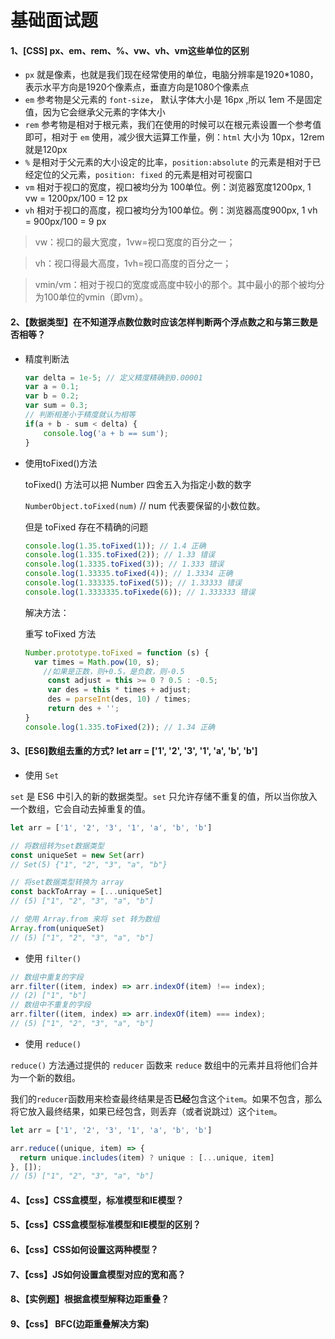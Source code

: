 # 基础面试题

#### 1、[CSS] px、em、rem、%、vw、vh、vm这些单位的区别

- `px` 就是像素，也就是我们现在经常使用的单位，电脑分辨率是1920*1080，表示水平方向是1920个像素点，垂直方向是1080个像素点
- `em` 参考物是父元素的 `font-size`， 默认字体大小是 16px ,所以 1em 不是固定值，因为它会继承父元素的字体大小
- `rem` 参考物是相对于根元素，我们在使用的时候可以在根元素设置一个参考值即可，相对于 `em` 使用，减少很大运算工作量，例：`html` 大小为 10px，12rem就是120px
- `%` 是相对于父元素的大小设定的比率，`position:absolute` 的元素是相对于已经定位的父元素，`position: fixed` 的元素是相对可视窗口
- `vm` 相对于视口的宽度，视口被均分为 100单位。例：浏览器宽度1200px, 1 vw = 1200px/100 = 12 px
- `vh` 相对于视口的高度，视口被均分为100单位。例：浏览器高度900px, 1 vh = 900px/100 = 9 px

>  vw：视口的最大宽度，1vw=视口宽度的百分之一；

>  vh：视口得最大高度，1vh=视口高度的百分之一；

>  vmin/vm：相对于视口的宽度或高度中较小的那个。其中最小的那个被均分为100单位的vmin（即vm）。



#### 2、【数据类型】在不知道浮点数位数时应该怎样判断两个浮点数之和与第三数是否相等？

- 精度判断法

  ```js
  var delta = 1e-5; // 定义精度精确到0.00001
  var a = 0.1;
  var b = 0.2;
  var sum = 0.3;
  // 判断相差小于精度就认为相等
  if(a + b - sum < delta) {
      console.log('a + b == sum');
  }
  ```

- 使用toFixed()方法

  toFixed() 方法可以把 Number 四舍五入为指定小数的数字

  `NumberObject.toFixed(num)` // num 代表要保留的小数位数。

  但是 toFixed 存在不精确的问题

  ```javascript
  console.log(1.35.toFixed(1)); // 1.4 正确
  console.log(1.335.toFixed(2)); // 1.33 错误
  console.log(1.3335.toFixed(3)); // 1.333 错误
  console.log(1.33335.toFixed(4)); // 1.3334 正确
  console.log(1.333335.toFixed(5)); // 1.33333 错误
  console.log(1.3333335.toFixede(6)); // 1.333333 错误
  ```

  解决方法：

  重写 toFixed 方法

  ```javascript
  Number.prototype.toFixed = function (s) {
  	var times = Math.pow(10, s);
      //如果是正数，则+0.5，是负数，则-0.5
       const adjust = this >= 0 ? 0.5 : -0.5;
       var des = this * times + adjust;
       des = parseInt(des, 10) / times;
       return des + '';
  }
  console.log(1.335.toFixed(2)); // 1.34 正确
  ```

#### 3、[ES6]数组去重的方式?  let arr = ['1', '2', '3', '1', 'a', 'b', 'b']

- 使用 `Set`

`set` 是 ES6 中引入的新的数据类型。`set` 只允许存储不重复的值，所以当你放入一个数组，它会自动去掉重复的值。

```javascript
let arr = ['1', '2', '3', '1', 'a', 'b', 'b']

// 将数组转为set数据类型
const uniqueSet = new Set(arr)
// Set(5) {"1", "2", "3", "a", "b"}

// 将set数据类型转换为 array
const backToArray = [...uniqueSet]
// (5) ["1", "2", "3", "a", "b"]

// 使用 Array.from 来将 set 转为数组
Array.from(uniqueSet)
// (5) ["1", "2", "3", "a", "b"]
```

- 使用 `filter()`

```javascript
// 数组中重复的字段
arr.filter((item, index) => arr.indexOf(item) !== index);
// (2) ["1", "b"]
// 数组中不重复的字段
arr.filter((item, index) => arr.indexOf(item) === index);
// (5) ["1", "2", "3", "a", "b"]
```

- 使用 `reduce()`

`reduce()` 方法通过提供的 `reducer` 函数来 `reduce` 数组中的元素并且将他们合并为一个新的数组。

我们的`reducer`函数用来检查最终结果是否**已经**包含这个`item`。如果不包含，那么将它放入最终结果，如果已经包含，则丢弃（或者说跳过）这个`item`。

```javascript
let arr = ['1', '2', '3', '1', 'a', 'b', 'b']

arr.reduce((unique, item) => {
  return unique.includes(item) ? unique : [...unique, item]
}, []);
// (5) ["1", "2", "3", "a", "b"]
```



#### 4、【css】CSS盒模型，标准模型和IE模型？



#### 5、【css】CSS盒模型标准模型和IE模型的区别？



#### 6、【css】CSS如何设置这两种模型？



#### 7、【css】JS如何设置盒模型对应的宽和高？



#### 8、【实例题】根据盒模型解释边距重叠？



#### 9、【css】 BFC(边距重叠解决方案)





































































